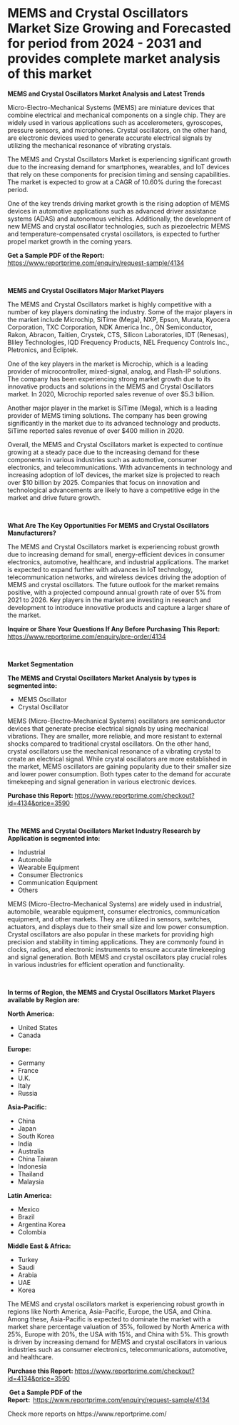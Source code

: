 <p><h1>MEMS and Crystal Oscillators Market Size Growing and Forecasted for period from 2024 - 2031 and provides complete market analysis of this market</h1></p><p><strong>MEMS and Crystal Oscillators Market Analysis and Latest Trends</strong></p>
<p><p>Micro-Electro-Mechanical Systems (MEMS) are miniature devices that combine electrical and mechanical components on a single chip. They are widely used in various applications such as accelerometers, gyroscopes, pressure sensors, and microphones. Crystal oscillators, on the other hand, are electronic devices used to generate accurate electrical signals by utilizing the mechanical resonance of vibrating crystals.</p><p>The MEMS and Crystal Oscillators Market is experiencing significant growth due to the increasing demand for smartphones, wearables, and IoT devices that rely on these components for precision timing and sensing capabilities. The market is expected to grow at a CAGR of 10.60% during the forecast period.</p><p>One of the key trends driving market growth is the rising adoption of MEMS devices in automotive applications such as advanced driver assistance systems (ADAS) and autonomous vehicles. Additionally, the development of new MEMS and crystal oscillator technologies, such as piezoelectric MEMS and temperature-compensated crystal oscillators, is expected to further propel market growth in the coming years.</p></p>
<p><strong>Get a Sample PDF of the Report:&nbsp;</strong> <a href="https://www.reportprime.com/enquiry/request-sample/4134">https://www.reportprime.com/enquiry/request-sample/4134</a></p>
<p>&nbsp;</p>
<p><strong>MEMS and Crystal Oscillators Major Market Players</strong></p>
<p><p>The MEMS and Crystal Oscillators market is highly competitive with a number of key players dominating the industry. Some of the major players in the market include Microchip, SiTime (Mega), NXP, Epson, Murata, Kyocera Corporation, TXC Corporation, NDK America Inc., ON Semiconductor, Rakon, Abracon, Taitien, Crystek, CTS, Silicon Laboratories, IDT (Renesas), Bliley Technologies, IQD Frequency Products, NEL Frequency Controls Inc., Pletronics, and Ecliptek.</p><p>One of the key players in the market is Microchip, which is a leading provider of microcontroller, mixed-signal, analog, and Flash-IP solutions. The company has been experiencing strong market growth due to its innovative products and solutions in the MEMS and Crystal Oscillators market. In 2020, Microchip reported sales revenue of over $5.3 billion.</p><p>Another major player in the market is SiTime (Mega), which is a leading provider of MEMS timing solutions. The company has been growing significantly in the market due to its advanced technology and products. SiTime reported sales revenue of over $400 million in 2020.</p><p>Overall, the MEMS and Crystal Oscillators market is expected to continue growing at a steady pace due to the increasing demand for these components in various industries such as automotive, consumer electronics, and telecommunications. With advancements in technology and increasing adoption of IoT devices, the market size is projected to reach over $10 billion by 2025. Companies that focus on innovation and technological advancements are likely to have a competitive edge in the market and drive future growth.</p></p>
<p>&nbsp;</p>
<p><strong>What Are The Key Opportunities For MEMS and Crystal Oscillators Manufacturers?</strong></p>
<p><p>The MEMS and Crystal Oscillators market is experiencing robust growth due to increasing demand for small, energy-efficient devices in consumer electronics, automotive, healthcare, and industrial applications. The market is expected to expand further with advances in IoT technology, telecommunication networks, and wireless devices driving the adoption of MEMS and crystal oscillators. The future outlook for the market remains positive, with a projected compound annual growth rate of over 5% from 2021 to 2026. Key players in the market are investing in research and development to introduce innovative products and capture a larger share of the market.</p></p>
<p><strong>Inquire or Share Your Questions If Any Before Purchasing This Report:</strong> <a href="https://www.reportprime.com/enquiry/pre-order/4134">https://www.reportprime.com/enquiry/pre-order/4134</a></p>
<p>&nbsp;</p>
<p><strong>Market Segmentation</strong></p>
<p><strong>The MEMS and Crystal Oscillators Market Analysis by types is segmented into:</strong></p>
<p><ul><li>MEMS Oscillator</li><li>Crystal Oscillator</li></ul></p>
<p><p>MEMS (Micro-Electro-Mechanical Systems) oscillators are semiconductor devices that generate precise electrical signals by using mechanical vibrations. They are smaller, more reliable, and more resistant to external shocks compared to traditional crystal oscillators. On the other hand, crystal oscillators use the mechanical resonance of a vibrating crystal to create an electrical signal. While crystal oscillators are more established in the market, MEMS oscillators are gaining popularity due to their smaller size and lower power consumption. Both types cater to the demand for accurate timekeeping and signal generation in various electronic devices.</p></p>
<p><strong>Purchase this Report:&nbsp;</strong><a href="https://www.reportprime.com/checkout?id=4134&price=3590">https://www.reportprime.com/checkout?id=4134&price=3590</a></p>
<p>&nbsp;</p>
<p><strong>The MEMS and Crystal Oscillators Market Industry Research by Application is segmented into:</strong></p>
<p><ul><li>Industrial</li><li>Automobile</li><li>Wearable Equipment</li><li>Consumer Electronics</li><li>Communication Equipment</li><li>Others</li></ul></p>
<p><p>MEMS (Micro-Electro-Mechanical Systems) are widely used in industrial, automobile, wearable equipment, consumer electronics, communication equipment, and other markets. They are utilized in sensors, switches, actuators, and displays due to their small size and low power consumption. Crystal oscillators are also popular in these markets for providing high precision and stability in timing applications. They are commonly found in clocks, radios, and electronic instruments to ensure accurate timekeeping and signal generation. Both MEMS and crystal oscillators play crucial roles in various industries for efficient operation and functionality.</p></p>
<p>&nbsp;</p>
<p><strong>In terms of Region, the MEMS and Crystal Oscillators Market Players available by Region are:</strong></p>
<p>
    <p> <strong> North America: </strong>
        <ul>
            <li>United States</li>
            <li>Canada</li>
        </ul>
        </p> 
    <p> <strong> Europe: </strong>
        <ul>
            <li>Germany</li>
            <li>France</li>
            <li>U.K.</li>
            <li>Italy</li>
            <li>Russia</li>
        </ul>
        </p> 
    <p> <strong> Asia-Pacific: </strong>
        <ul>
            <li>China</li>
            <li>Japan</li>
            <li>South Korea</li>
            <li>India</li>
            <li>Australia</li>
            <li>China Taiwan</li>
            <li>Indonesia</li>
            <li>Thailand</li>
            <li>Malaysia</li>
        </ul>
        </p> 
    <p> <strong> Latin America: </strong>
        <ul>
            <li>Mexico</li>
            <li>Brazil</li>
            <li>Argentina Korea</li>
            <li>Colombia</li>
        </ul>
        </p> 
    <p> <strong> Middle East & Africa: </strong>
        <ul>
            <li>Turkey</li>
            <li>Saudi</li>
            <li>Arabia</li>
            <li>UAE</li>
            <li>Korea</li>
        </ul>
    </p>
    </p>
<p><p>The MEMS and crystal oscillators market is experiencing robust growth in regions like North America, Asia-Pacific, Europe, the USA, and China. Among these, Asia-Pacific is expected to dominate the market with a market share percentage valuation of 35%, followed by North America with 25%, Europe with 20%, the USA with 15%, and China with 5%. This growth is driven by increasing demand for MEMS and crystal oscillators in various industries such as consumer electronics, telecommunications, automotive, and healthcare.</p></p>
<p><strong>Purchase this Report: </strong><a href="https://www.reportprime.com/checkout?id=4134&price=3590">https://www.reportprime.com/checkout?id=4134&price=3590</a></p>
<p>&nbsp;<strong>Get a Sample PDF of the Report:&nbsp;&nbsp;</strong><a href="https://www.reportprime.com/enquiry/request-sample/4134">https://www.reportprime.com/enquiry/request-sample/4134</a></p>
<p><strong></strong></p>
<p>Check more reports on https://www.reportprime.com/</p>